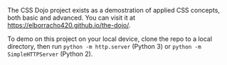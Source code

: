 The CSS Dojo project exists as a demostration of applied CSS concepts,
both basic and advanced. You can visit it at https://elborracho420.github.io/the-dojo/.

To demo on this project on your local device, clone the repo to a local directory, then run `python -m http.server` (Python 3) or `python -m SimpleHTTPServer` (Python 2).
